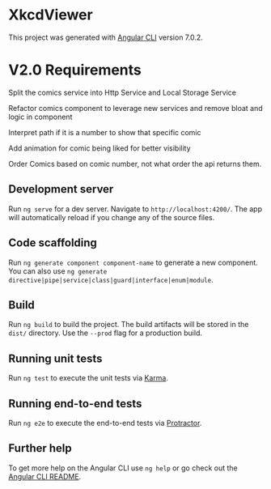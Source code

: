 # XkcdViewer

This project was generated with [Angular CLI](https://github.com/angular/angular-cli) version 7.0.2.

# V2.0 Requirements
Split the comics service into Http Service and Local Storage Service

Refactor comics component to leverage new services and remove bloat and logic in component

Interpret path if it is a number to show that specific comic

Add animation for comic being liked for better visibility

Order Comics based on comic number, not what order the api returns them.

## Development server

Run `ng serve` for a dev server. Navigate to `http://localhost:4200/`. The app will automatically reload if you change any of the source files.

## Code scaffolding

Run `ng generate component component-name` to generate a new component. You can also use `ng generate directive|pipe|service|class|guard|interface|enum|module`.

## Build

Run `ng build` to build the project. The build artifacts will be stored in the `dist/` directory. Use the `--prod` flag for a production build.

## Running unit tests

Run `ng test` to execute the unit tests via [Karma](https://karma-runner.github.io).

## Running end-to-end tests

Run `ng e2e` to execute the end-to-end tests via [Protractor](http://www.protractortest.org/).

## Further help

To get more help on the Angular CLI use `ng help` or go check out the [Angular CLI README](https://github.com/angular/angular-cli/blob/master/README.md).
